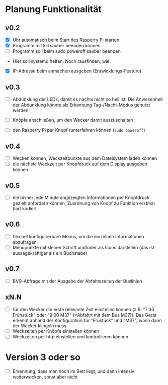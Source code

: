 # Planung Funktionalität

## v0.2

* [x] Uhr automatisch beim Start des Rasperry Pi starten
* [x] Programm mit kill sauber beenden können
* [ ] Programm soll beim sudo poweroff sauber beenden
 * Hier soll systemd helfen. Noch rausfinden, wie.
* [x] IP-Adresse beim anmachen ausgeben (Entwicklungs-Feature)

## v0.3

* [ ] Abdunklung der LEDs, damit es nachts nicht so hell ist. Die Anwesenheit der Abdunklung könnte als Erkennung Tag-/Nacht-Modus genutzt werden.


* [ ] Knöpfe anschließen, um den Wecker damit auszuschalten
* [ ] den Rasperry Pi per Knopf runterfahren können (`sudo poweroff`)

## v0.4

* [ ] Wecken können, Weckzeitpunkte aus dem Dateisystem laden können
* [ ] die nächste Weckzeit per Knopfdruck auf dem Display ausgeben können.

## v0.5

* [ ] die bisher jede Minute angezeigten Informationen per Knopfdruck gezielt anfordern können, Zuordnung von Knopf zu Funktion erstmal hart kodiert

## v0.6

* [ ] flexibel konfigurierbare Menüs, um die einzelnen Informationen abzufragen
* [ ] Menüpunkte mit kleiner Schrift und/oder als Icons darstellen (das ist aussagekräftiger als ein Buchstabe)

## v0.7

* [ ] BVG-Abfrage mit der Ausgabe der Abfahtszeiten der Buslinien

## xN.N

* [ ] für den Wecker die erste relevante Zeit einstellen können (z.B. "7:30 Frühstück" oder "9:00 M37" (=Abfahrt mit dem Bus M37)). Das Gerät erkennt anhand der Konfiguration für "Früstück" und "M37", wann dann der Wecker klingeln muss.
* [ ] Weckzeiten per Knöpfe einstellen können
* [ ] Weckzeiten per http einstellen und kontrollieren können.

# Version 3 oder so

* [ ] Erkennung, dass man noch im Bett liegt, und dann intensiv weiterwecken, sonst aber nicht
